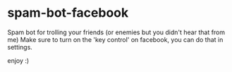 # spam-bot-facebook

Spam bot for trolling your friends (or enemies but you didn't hear that from me)
Make sure to turn on the 'key control' on facebook, you can do that in settings.

enjoy :)
